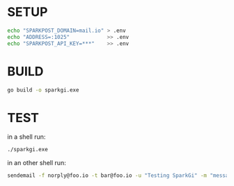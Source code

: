 SETUP
=====
```bash
echo "SPARKPOST_DOMAIN=mail.io" > .env
echo "ADDRESS=:1025"            >> .env
echo "SPARKPOST_API_KEY=***" 	>> .env
```

BUILD
=====
```bash
go build -o sparkgi.exe
```

TEST
====

in a shell run:
```bash
./sparkgi.exe
```


in an other shell run:
```bash
sendemail -f norply@foo.io -t bar@foo.io -u "Testing SparkGi" -m "message" -s localhost:1025
```